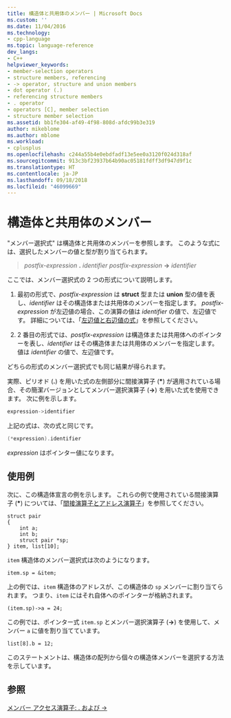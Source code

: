 ```yaml
---
title: 構造体と共用体のメンバー | Microsoft Docs
ms.custom: ''
ms.date: 11/04/2016
ms.technology:
- cpp-language
ms.topic: language-reference
dev_langs:
- C++
helpviewer_keywords:
- member-selection operators
- structure members, referencing
- -> operator, structure and union members
- dot operator (.)
- referencing structure members
- . operator
- operators [C], member selection
- structure member selection
ms.assetid: bb1fe304-af49-4f98-808d-afdc99b3e319
author: mikeblome
ms.author: mblome
ms.workload:
- cplusplus
ms.openlocfilehash: c244a55b4e0ebdfadf13e5ee0a3120f024d318af
ms.sourcegitcommit: 913c3bf23937b64b90ac05181fdff3df947d9f1c
ms.translationtype: HT
ms.contentlocale: ja-JP
ms.lasthandoff: 09/18/2018
ms.locfileid: "46099669"
---
```

# <a name="structure-and-union-members"></a>構造体と共用体のメンバー

"メンバー選択式" は構造体と共用体のメンバーを参照します。 このような式には、選択したメンバーの値と型が割り当てられます。

> *postfix-expression* **.** *identifier*
> *postfix-expression* **->** *identifier*

ここでは、メンバー選択式の 2 つの形式について説明します。

1. 最初の形式で、*postfix-expression* は **struct** 型または **union** 型の値を表し、*identifier* はその構造体または共用体のメンバーを指定します。 *postfix-expression* が左辺値の場合、この演算の値は *identifier* の値で、左辺値です。 詳細については、「[左辺値と右辺値の式](../c-language/l-value-and-r-value-expressions.md)」を参照してください。

1. 2 番目の形式では、*postfix-expression* は構造体または共用体へのポインターを表し、*identifier* はその構造体または共用体のメンバーを指定します。 値は *identifier* の値で、左辺値です。

どちらの形式のメンバー選択式でも同じ結果が得られます。

実際、ピリオド (**.**) を用いた式の左側部分に間接演算子 (<strong>\*</strong>) が適用されている場合、その簡潔バージョンとしてメンバー選択演算子 (**->**) を用いた式を使用できます。 次に例を示します。

```cpp
expression->identifier
```

上記の式は、次の式と同じです。

```cpp
(*expression).identifier
```

*expression* はポインター値になります。

## <a name="examples"></a>使用例

次に、この構造体宣言の例を示します。 これらの例で使用されている間接演算子 (<strong>\*</strong>) については、「[間接演算子とアドレス演算子](../c-language/indirection-and-address-of-operators.md)」を参照してください。

```
struct pair
{
    int a;
    int b;
    struct pair *sp;
} item, list[10];
```

`item` 構造体のメンバー選択式は次のようになります。

```
item.sp = &item;
```

上の例では、`item` 構造体のアドレスが、この構造体の `sp` メンバーに割り当てられます。 つまり、`item` にはそれ自体へのポインターが格納されます。

```
(item.sp)->a = 24;
```

この例では、ポインター式 `item.sp` とメンバー選択演算子 (**->**) を使用して、メンバー `a` に値を割り当てています。

```
list[8].b = 12;
```

このステートメントは、構造体の配列から個々の構造体メンバーを選択する方法を示しています。

## <a name="see-also"></a>参照

[メンバー アクセス演算子: . および ->](../cpp/member-access-operators-dot-and.md)